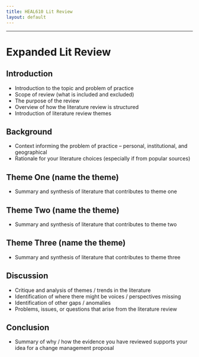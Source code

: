 ```yaml
---
title: HEAL610 Lit Review
layout: default
---
```

---
# Expanded Lit Review

## Introduction

-   Introduction to the topic and problem of practice
-   Scope of review (what is included and excluded)
-   The purpose of the review
-   Overview of how the literature review is structured
-   Introduction of literature review themes

## Background

-   Context informing the problem of practice – personal, institutional, and geographical
-   Rationale for your literature choices (especially if from popular sources)

## Theme One (name the theme)

-   Summary and synthesis of literature that contributes to theme one

## Theme Two (name the theme)

-   Summary and synthesis of literature that contributes to theme two

## Theme Three (name the theme)

-   Summary and synthesis of literature that contributes to theme three

## Discussion

-   Critique and analysis of themes / trends in the literature
-   Identification of where there might be voices / perspectives missing
-   Identification of other gaps / anomalies
-   Problems, issues, or questions that arise from the literature review

## Conclusion

-   Summary of why / how the evidence you have reviewed supports your idea for a change management proposal